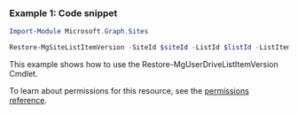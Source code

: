 ### Example 1: Code snippet

```powershellImport-Module Microsoft.Graph.Sites

Restore-MgSiteListItemVersion -SiteId $siteId -ListId $listId -ListItemId $listItemId -ListItemVersionId $listItemVersionId
```
This example shows how to use the Restore-MgUserDriveListItemVersion Cmdlet.
To learn about permissions for this resource, see the [permissions reference](/graph/permissions-reference).

